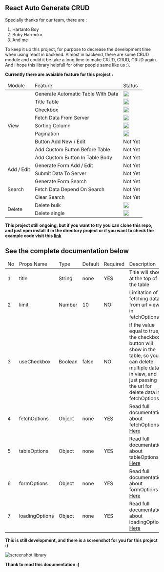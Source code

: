 ## React Auto Generate CRUD ##

Specially thanks for our team, there are :

1. Hartanto Boy
2. Boby Harmoko
3. And me

To keep it up this project, for purpose to decrease the development time when using react in backend. Almost in backend, there are some CRUD module and could it be take a long time to make CRUD, CRUD, CRUD again. And i hope this library helpfull for other people same like us :).

<b>Currently there are avaiable feature for this project :</b>
<table>
    <thead>
        <tr>
            <td>Module</td>
            <td>Feature</td>
            <td>Status</td>
        </tr>
    </thead>
    <tbody>
        <tr>
            <td rowspan="9">View</td>
            <td>Generate Automatic Table With Data</td>
            <td><img width="20" height="20" src="https://assets-cdn.github.com/images/icons/emoji/unicode/2705.png" alt="done"/></td>
        </tr>
        <tr>
            <td>Title Table</td>
            <td><img width="20" height="20" src="https://assets-cdn.github.com/images/icons/emoji/unicode/2705.png" alt="done"/></td>
        </tr>
        <tr>
            <td>Checkbox</td>
            <td><img width="20" height="20" src="https://assets-cdn.github.com/images/icons/emoji/unicode/2705.png" alt="done"/></td>
        </tr>
        <tr>
            <td>Fetch Data From Server</td>
            <td><img width="20" height="20" src="https://assets-cdn.github.com/images/icons/emoji/unicode/2705.png" alt="done"/></td>
        </tr>
        <tr>
            <td>Sorting Column</td>
            <td><img width="20" height="20" src="https://assets-cdn.github.com/images/icons/emoji/unicode/2705.png" alt="done"/></td>
        </tr>
        <tr>
            <td>Pagination</td>
            <td><img width="20" height="20" src="https://assets-cdn.github.com/images/icons/emoji/unicode/2705.png" alt="done"/></td>
        </tr>
        <tr>
            <td>Button Add New / Edit</td>
            <td>Not Yet</td>
        </tr>
        <tr>
            <td>Add Custom Button Before Table</td>
            <td>Not Yet</td>
        </tr>
        <tr>
            <td>Add Custom Button In Table Body</td>
            <td>Not Yet</td>
        </tr>
        <tr>
            <td rowspan="2">Add / Edit</td>
            <td>Generate Form Add / Edit</td>
            <td>Not Yet</td>
        </tr>
        <tr>
            <td>Submit Data To Server</td>
            <td>Not Yet</td>
        </tr>
        <tr>
            <td rowspan="3">Search</td>
            <td>Generate Form Search</td>
            <td>Not Yet</td>
        </tr>
        <tr>
            <td>Fetch Data Depend On Search</td>
            <td>Not Yet</td>
        </tr>
        <tr>
            <td>Clear Search</td>
            <td>Not Yet</td>
        </tr>
        <tr>
            <td rowspan="2">Delete</td>
            <td>Delete bulk</td>
            <td><img width="20" height="20" src="https://assets-cdn.github.com/images/icons/emoji/unicode/2705.png" alt="done"/></td>
        </tr>
        <tr>
            <td>Delete single</td>
            <td><img width="20" height="20" src="https://assets-cdn.github.com/images/icons/emoji/unicode/2705.png" alt="done"/></td>
        </tr>
    </tbody>
</table>

<b>This project still ongoing, but if you want to try you can clone this repo, and just npm install it in the directory project or if you want to check the example code visit this <a href="/src/index.js">link</a></b>

## See the complete documentation below
<table>
    <thead>
        <tr>
            <td>No</td>
            <td>Props Name</td>
            <td>Type</td>
            <td>Default</td>
            <td>Required</td>
            <td>Description</td>
        </tr>
    </thead>
    <tbody>
        <tr>
            <td>1</td>
            <td>title</td>
            <td>String</td> 
            <td>none</td>
            <td>YES</td>
            <td>Title will show at the top of the table</td>
        </tr>
        <tr>
            <td>2</td>
            <td>limit</td>
            <td>Number</td> 
            <td>10</td>
            <td>NO</td>
            <td>Limitation of fetching data from url view in fetchOptions</td>
        </tr>
        <tr>
            <td>3</td>
            <td>useCheckbox</td>
            <td>Boolean</td> 
            <td>false</td>
            <td>NO</td>
            <td>if the value equal to true, the checkbox button will show in the table, so you can delete multiple data in view, and just passing the url for delete data in fetchOptions
            </td>
        </tr>
        <tr>
            <td>4</td>
            <td>fetchOptions</td>
            <td>Object</td>
            <td>none</td>
            <td>YES</td>
            <td>Read full documentation about fetchOptions <a href="/documentation/fetchOptions.md">Here</a></td>
        </tr>
        <tr>
            <td>5</td>
            <td>tableOptions</td>
            <td>Object</td>
            <td>none</td>
            <td>YES</td>
            <td>Read full documentation about tableOptions <a href="/documentation/tableOptions.md">Here</a></td>
        </tr>
        <tr>
            <td>6</td>
            <td>formOptions</td>
            <td>Object</td>
            <td>none</td>
            <td>YES</td>
            <td>Read full documentation about formOptions <a href="/documentation/formOptions.md">Here</a></td>
        </tr>
        <tr>
            <td>7</td>
            <td>loadingOptions</td>
            <td>Object</td>
            <td>none</td>
            <td>YES</td>
            <td>Read full documentation about loadingOptions <a href="/documentation/loadingOptions.md">Here</a></td>
        </tr>
    </tbody>
</table>

<b>This is still development, and there is a screenshot for you for this project :)</b>

<img src="https://image.ibb.co/dCJH68/screen_shot.png" alt="screenshot library" />

<b>Thank to read this documentation :)</b>